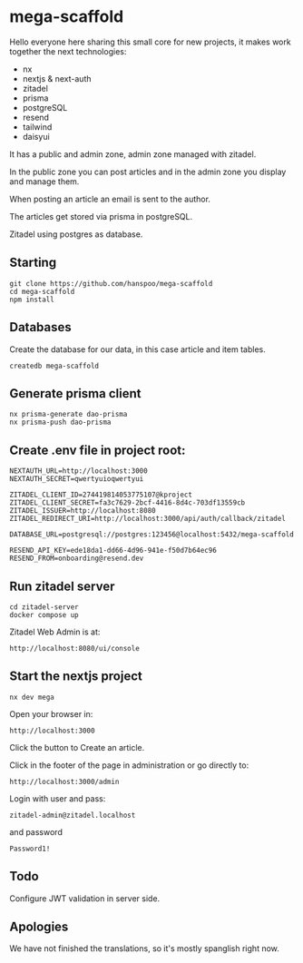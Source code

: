 # mega-scaffold

Hello everyone here sharing this small core for new projects, it makes work together the next technologies:

- nx
- nextjs & next-auth
- zitadel
- prisma
- postgreSQL
- resend
- tailwind
- daisyui

It has a public and admin zone, admin zone managed with zitadel.

In the public zone you can post articles and in the admin zone you display and manage them.

When posting an article an email is sent to the author.

The articles get stored via prisma in postgreSQL.

Zitadel using postgres as database.

## Starting

```
git clone https://github.com/hanspoo/mega-scaffold
cd mega-scaffold
npm install
```

## Databases

Create the database for our data, in this case article and item tables.

```
createdb mega-scaffold
```

## Generate prisma client

```
nx prisma-generate dao-prisma
nx prisma-push dao-prisma
```

## Create .env file in project root:

```
NEXTAUTH_URL=http://localhost:3000
NEXTAUTH_SECRET=qwertyuioqwertyui

ZITADEL_CLIENT_ID=274419814053775107@kproject
ZITADEL_CLIENT_SECRET=fa3c7629-2bcf-4416-8d4c-703df13559cb
ZITADEL_ISSUER=http://localhost:8080
ZITADEL_REDIRECT_URI=http://localhost:3000/api/auth/callback/zitadel

DATABASE_URL=postgresql://postgres:123456@localhost:5432/mega-scaffold

RESEND_API_KEY=ede18da1-dd66-4d96-941e-f50d7b64ec96
RESEND_FROM=onboarding@resend.dev

```

## Run zitadel server

```
cd zitadel-server
docker compose up
```

Zitadel Web Admin is at:

`http://localhost:8080/ui/console`

## Start the nextjs project

`nx dev mega`

Open your browser in:

`http://localhost:3000`

Click the button to Create an article.

Click in the footer of the page in administration or go directly to:

`http://localhost:3000/admin`

Login with user and pass:

`zitadel-admin@zitadel.localhost`

and password

`Password1!`

## Todo

Configure JWT validation in server side.

## Apologies

We have not finished the translations, so it's mostly spanglish right now.
